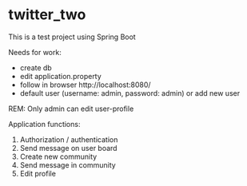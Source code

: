 # twitter_two
This is a test project using Spring Boot

Needs for work:
- create db
- edit application.property
- follow in browser http://localhost:8080/
- default user (username: admin, password: admin) or add new user

REM: Only admin can edit user-profile

Application functions:
1. Authorization / authentication
2. Send message on user board
3. Create new community
4. Send message in community
5. Edit profile
